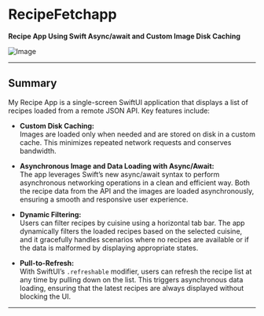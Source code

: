 # RecipeFetchapp

**Recipe App Using Swift Async/await and Custom Image Disk Caching**

![Image](https://github.com/user-attachments/assets/4e76250c-d61e-4465-8694-30fe1a7e0fb1)

---

## Summary

My Recipe App is a single-screen SwiftUI application that displays a list of recipes loaded from a remote JSON API. Key features include:

- **Custom Disk Caching:**  
  Images are loaded only when needed and are stored on disk in a custom cache. This minimizes repeated network requests and conserves bandwidth.

- **Asynchronous Image and Data Loading with Async/Await:**  
  The app leverages Swift’s new async/await syntax to perform asynchronous networking operations in a clean and efficient way. Both the recipe data from the API and the images are loaded asynchronously, ensuring a smooth and responsive user experience.

- **Dynamic Filtering:**  
  Users can filter recipes by cuisine using a horizontal tab bar. The app dynamically filters the loaded recipes based on the selected cuisine, and it gracefully handles scenarios where no recipes are available or if the data is malformed by displaying appropriate states.

- **Pull-to-Refresh:**  
  With SwiftUI’s `.refreshable` modifier, users can refresh the recipe list at any time by pulling down on the list. This triggers asynchronous data loading, ensuring that the latest recipes are always displayed without blocking the UI.

---

